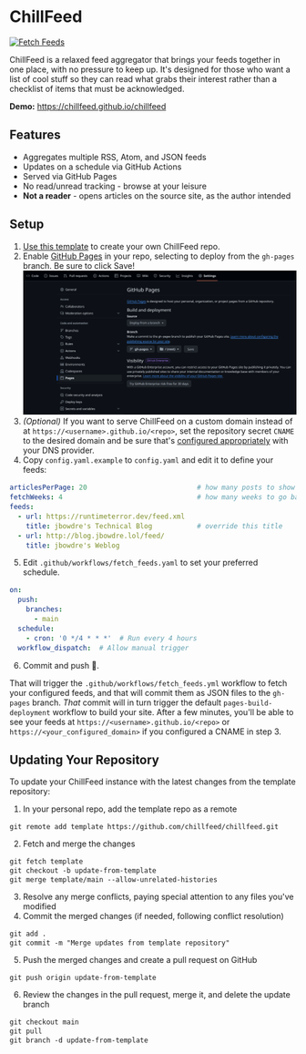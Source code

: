 # ChillFeed

[![Fetch Feeds](https://github.com/chillfeed/chillfeed/actions/workflows/fetch_feeds.yml/badge.svg)](https://github.com/chillfeed/chillfeed/actions/workflows/fetch_feeds.yml)

ChillFeed is a relaxed feed aggregator that brings your feeds together in one place, with no pressure to keep up. It's designed for those who want a list of cool stuff so they can read what grabs their interest rather than a checklist of items that must be acknowledged.

**Demo:** https://chillfeed.github.io/chillfeed


## Features

- Aggregates multiple RSS, Atom, and JSON feeds
- Updates on a schedule via GitHub Actions
- Served via GitHub Pages
- No read/unread tracking - browse at your leisure
- **Not a reader** - opens articles on the source site, as the author intended

## Setup

1. [Use this template](https://github.com/new?template_name=chillfeed&template_owner=chillfeed) to create your own ChillFeed repo.
2. Enable [GitHub Pages](https://pages.github.com/) in your repo, selecting to deploy from the `gh-pages` branch. Be sure to click Save!
![Configuring GitHub Pages](.res/gh-pages-config.png)
3. *(Optional)* If you want to serve ChillFeed on a custom domain instead of at `https://<username>.github.io/<repo>`, set the repository secret `CNAME` to the desired domain and be sure that's [configured appropriately](https://docs.github.com/en/pages/configuring-a-custom-domain-for-your-github-pages-site) with your DNS provider.
4. Copy `config.yaml.example` to `config.yaml` and edit it to define your feeds:
```yaml
articlesPerPage: 20                           # how many posts to show on each page
fetchWeeks: 4                                 # how many weeks to go back
feeds:
  - url: https://runtimeterror.dev/feed.xml
    title: jbowdre's Technical Blog           # override this title
  - url: http://blog.jbowdre.lol/feed/
    title: jbowdre's Weblog
```
5. Edit `.github/workflows/fetch_feeds.yaml` to set your preferred schedule.
```yaml
on:
  push:
    branches:
      - main
  schedule:
    - cron: '0 */4 * * *'  # Run every 4 hours
  workflow_dispatch:  # Allow manual trigger
```
6. Commit and push 🤞.

That will trigger the `.github/workflows/fetch_feeds.yml` workflow to fetch your configured feeds, and that will commit them as JSON files to the `gh-pages` branch. *That* commit will in turn trigger the default `pages-build-deployment` workflow to build your site. After a few minutes, you'll be able to see your feeds at `https://<username>.github.io/<repo>` or `https://<your_configured_domain>` if you configured a CNAME in step 3.

## Updating Your Repository

To update your ChillFeed instance with the latest changes from the template repository:
1. In your personal repo, add the template repo as a remote
```shell
git remote add template https://github.com/chillfeed/chillfeed.git
```
2. Fetch and merge the changes
```shell
git fetch template
git checkout -b update-from-template
git merge template/main --allow-unrelated-histories
```
3. Resolve any merge conflicts, paying special attention to any files you've modified
4. Commit the merged changes (if needed, following conflict resolution)
```shell
git add .
git commit -m "Merge updates from template repository"
```
5. Push the merged changes and create a pull request on GitHub
```shell
git push origin update-from-template
```
6. Review the changes in the pull request, merge it, and delete the update branch
```shell
git checkout main
git pull
git branch -d update-from-template
```

